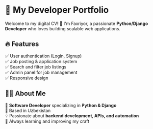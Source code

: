 # 🚀 My Developer Portfolio  

Welcome to my digital CV! 👋 I'm Faxriyor, a passionate **Python/Django Developer** who loves building scalable web applications.  

## 🔥 Features  
✅ User authentication (Login, Signup)  
✅ Job posting & application system  
✅ Search and filter job listings  
✅ Admin panel for job management  
✅ Responsive design  


## 👨‍💻 About Me  
🎯 **Software Developer** specializing in **Python & Django**  
📍 Based in Uzbekistan  
💡 Passionate about **backend development, APIs, and automation**  
🚀 Always learning and improving my craft 
